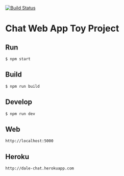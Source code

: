 [![Build Status](https://travis-ci.org/DaleSeo/chat.svg?branch=travis3)](https://travis-ci.org/DaleSeo/chat)

# Chat Web App Toy Project

## Run

```
$ npm start
```

## Build

```
$ npm run build
```

## Develop

```
$ npm run dev
```

## Web
```
http://localhost:5000
```

## Heroku
```
http://dale-chat.herokuapp.com
```
